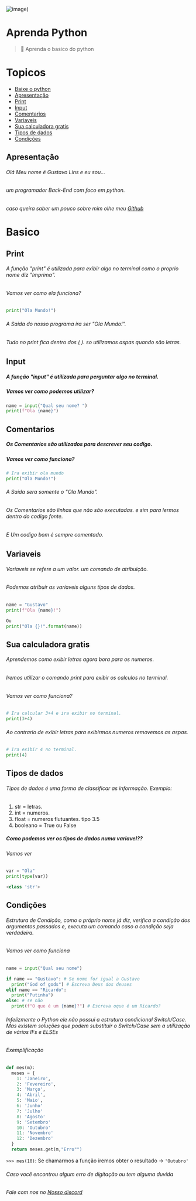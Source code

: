 ![___image___)](https://user-images.githubusercontent.com/60306241/77236909-bf343d80-6ba1-11ea-828f-5cfd5011c557.png)

# Aprenda Python
> :snake: Aprenda o basico do python

# Topicos
- [Baixe o python](https://www.python.org/)
- [Apresentação](#apresentação)
- [Print](#print)
- [Input](#input)
- [Comentarios](#comentarios)
- [Variaveis](#variaveis)
- [Sua calculadora gratis](#Sua-calculadora-gratis)
- [Tipos de dados](#tipos-de-dados)
- [Condições](#condições)
## Apresentação
###### Olá Meu nome é Gustavo Lins e eu sou...
###### um programador Back-End com foco em python.
###### caso queira saber um pouco sobre mim olhe meu [Github](https://github.com/freazesss)

# Basico
## Print
###### A função "print" é utilizada para exibir algo no terminal como o proprio nome diz "Imprima".
###### Vamos ver como ela funciona?
```python
print("Ola Mundo!")
```
###### A Saida do nosso programa ira ser "Ola Mundo!".
###### Tudo no print fica dentro dos ( ). so utilizamos aspas quando são letras.
## Input
##### A função "input" é utilizada para perguntar algo no terminal.
##### Vamos ver como podemos utilizar?
```py
name = input("Qual seu nome? ")
print(f"Ola {name}")
```
## Comentarios
##### Os Comentarios são utilizados para descrever seu codigo.
##### Vamos ver como funciona?
```python
# Ira exibir ola mundo
print("Ola Mundo!")
```
###### A Saida sera somente o "Ola Mundo".
###### Os Comentarios são linhas que não são executadas. e sim para lermos dentro do codigo fonte.
###### E Um codigo bom é sempre comentado.
## Variaveis
###### Variaveis se refere a um valor. um comando de atribuição.
###### Podemos atribuir as variaveis alguns tipos de dados.
```python
name = "Gustavo"
print(f"Ola {name}!")

Ou
print("Ola {}!".format(name))
```
## Sua calculadora gratis
###### Aprendemos como exibir letras agora bora para os numeros.
###### Iremos utilizar o comando print para exibir os calculos no terminal.
###### Vamos ver como funciona?
```python
# Ira calcular 3+4 e ira exibir no terminal.
print(3+4)
```
###### Ao contrario de exibir letras para exibirmos numeros removemos as aspas.
```python
# Ira exibir 4 no terminal.
print(4)
```
## Tipos de dados
###### Tipos de dados é uma forma de classificar as informação. Exemplo:
1. str = letras.
2. int = numeros.
3. float = numeros flutuantes. tipo 3.5
4. booleano = True ou False
##### Como podemos ver os tipos de dados numa variavel??
###### Vamos ver
```python
var = "Ola"
print(type(var))

<class 'str'>
```
## Condições
###### Estrutura de Condição, como o próprio nome já diz, verifica a condição dos argumentos passados e, executa um comando caso a condição seja verdadeira.
###### Vamos ver como funciona
```py
name = input("Qual seu nome")

if name == "Gustavo": # Se nome for igual a Gustavo
  print("God of gods") # Escreva Deus dos deuses
elif name == "Ricardo":
  print("Putinha")
else: # se não
  print(f"O que é um {name}?") # Escreva oque é um Ricardo?
```

###### Infelizmente o Python ele não possui a estrutura condicional Switch/Case. Mas existem soluções que podem substituir o Switch/Case sem a utilização de vários IFs e ELSEs

###### Exemplificação
```py
def mes(m):
  meses = {
    1: 'Janeiro',
    2: 'Fevereiro',
    3: 'Março',
    4: 'Abril',
    5: 'Maio',
    6: 'Junho'
    7: 'Julho'
    8: 'Agosto'
    9: 'Setembro'
    10: 'Outubro'
    11: 'Novembro'
    12: 'Dezembro'
  }
  return meses.get(m,"Erro"")
```

`>>> mes(10)`: Se chamarmos a função iremos obter o resultado -> `'Outubro'`

###### Caso você encontrou algum erro de digitação ou tem alguma duvida
###### Fale com nos no [Nosso discord](https://discord.gg/GDBrNDU)
